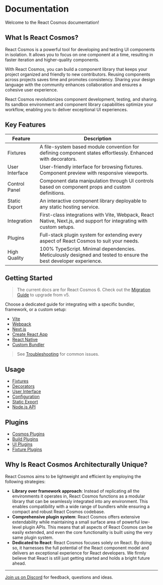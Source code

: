 # Documentation

Welcome to the React Cosmos documentation!

## What Is React Cosmos?

React Cosmos is a powerful tool for developing and testing UI components in isolation. It allows you to focus on one component at a time, resulting in faster iteration and higher-quality components.

With React Cosmos, you can build a component library that keeps your project organized and friendly to new contributors. Reusing components across projects saves time and promotes consistency. Sharing your design language with the community enhances collaboration and ensures a cohesive user experience.

React Cosmos revolutionizes component development, testing, and sharing. Its sandbox environment and component library capabilities optimize your workflow, enabling you to deliver exceptional UI experiences.

## Key Features

| Feature        | Description                                                                                                         |
| -------------- | ------------------------------------------------------------------------------------------------------------------- |
| Fixtures       | A file-system based module convention for defining component states effortlessly. Enhanced with decorators.         |
| User Interface | User-friendly interface for browsing fixtures. Component preview with responsive viewports.                         |
| Control Panel  | Component data manipulation through UI controls based on component props and custom definitions.                    |
| Static Export  | An interactive component library deployable to any static hosting service.                                          |
| Integration    | First-class integrations with Vite, Webpack, React Native, Next.js, and support for integrating with custom setups. |
| Plugins        | Full-stack plugin system for extending every aspect of React Cosmos to suit your needs.                             |
| High Quality   | 100% TypeScript. Minimal dependencies. Meticulously designed and tested to ensure the best developer experience.    |

## Getting Started

> The current docs are for React Cosmos 6. Check out the [Migration Guide](getting-started/migration.md) to upgrade from v5.

Choose a dedicated guide for integrating with a specific bundler, framework, or a custom setup:

- [Vite](getting-started/vite.md)
- [Webpack](getting-started/webpack.md)
- [Next.js](getting-started/next.md)
- [Create React App](getting-started/create-react-app.md)
- [React Native](getting-started/react-native.md)
- [Custom Bundler](getting-started/custom-bundler.md)

> See [Troubleshooting](getting-started/troubleshooting.md) for common issues.

## Usage

- [Fixtures](usage/fixtures.md)
- [Decorators](usage/decorators.md)
- [User Interface](usage/user-interface.md)
- [Configuration](usage/configuration.md)
- [Static Export](usage/static-export.md)
- [Node.js API](usage/node-api.md)

## Plugins

- [Cosmos Plugins](plugins/cosmos-plugins.md)
- [Build Plugins](plugins/build-plugins.md)
- [UI Plugins](plugins/ui-plugins.md)
- [Fixture Plugins](plugins/fixture-plugins.md)

## Why Is React Cosmos Architecturally Unique?

React Cosmos aims to be lightweight and efficient by employing the following strategies:

- **Library over framework approach**: Instead of replicating all the environments it operates in, React Cosmos functions as a modular library that can be seamlessly integrated into any environment. This enables compatibility with a wide range of bundlers while ensuring a compact and robust React Cosmos codebase.
- **Comprehensive plugin system**: React Cosmos offers extensive extendability while maintaining a small surface area of powerful low-level plugin APIs. This means that all aspects of React Cosmos can be easily extended, and even the core functionality is built using the very same plugin system.
- **Dedicated to React**: React Cosmos focuses solely on React. By doing so, it harnesses the full potential of the React component model and delivers an exceptional experience for React developers. We firmly believe that React is still just getting started and holds a bright future ahead.

---

[Join us on Discord](https://discord.gg/3X95VgfnW5) for feedback, questions and ideas.
